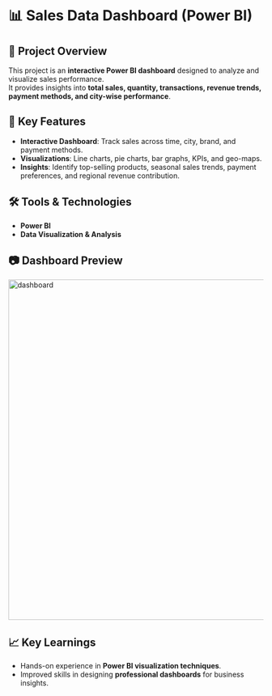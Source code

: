 # 📊 Sales Data Dashboard (Power BI)

## 📌 Project Overview
This project is an **interactive Power BI dashboard** designed to analyze and visualize sales performance.  
It provides insights into **total sales, quantity, transactions, revenue trends, payment methods, and city-wise performance**.

## 🚀 Key Features
- **Interactive Dashboard**: Track sales across time, city, brand, and payment methods.  
- **Visualizations**: Line charts, pie charts, bar graphs, KPIs, and geo-maps.  
- **Insights**: Identify top-selling products, seasonal sales trends, payment preferences, and regional revenue contribution.  

## 🛠️ Tools & Technologies
- **Power BI**  
- **Data Visualization & Analysis**  

## 📷 Dashboard Preview
<img width="1207" height="673" alt="dashboard" src="https://github.com/user-attachments/assets/2b7b8e45-d4ed-4c82-a7c0-8a6a07f97223" />

## 📈 Key Learnings
- Hands-on experience in **Power BI visualization techniques**.  
- Improved skills in designing **professional dashboards** for business insights.  


